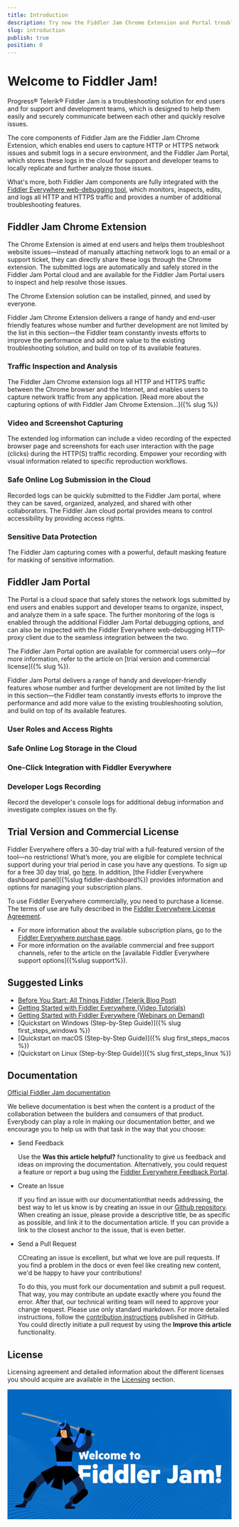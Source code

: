 ```yaml
---
title: Introduction
description: Try now the Fiddler Jam Chrome Extension and Portal troubleshooting solutions for capturing, recording, and collaboration on HTTP and HTTPS browser issues.
slug: introduction
publish: true
position: 0
---
```


# Welcome to Fiddler Jam!

Progress® Telerik® Fiddler Jam is a troubleshooting solution for end users and for support and development teams, which is designed to help them easily and securely communicate between each other and quickly resolve issues.

The core components of Fiddler Jam are the Fiddler Jam Chrome Extension, which enables end users to capture HTTP or HTTPS network issues and submit logs in a secure environment, and the Fiddler Jam Portal, which stores these logs in the cloud for support and developer teams to locally replicate and further analyze those issues.

What's more, both Fiddler Jam components are fully integrated with the [Fiddler Everywhere web-debugging tool](https://docs.telerik.com/fiddler-everywhere/introduction), which monitors, inspects, edits, and logs all HTTP and HTTPS traffic and provides a number of additional troubleshooting features.

## Fiddler Jam Chrome Extension

The Chrome Extension is aimed at end users and helps them troubleshoot website issues&mdash;instead of manually attaching network logs to an email or a support ticket, they can directly share these logs through the Chrome extension. The submitted logs are automatically and safely stored in the Fiddler Jam Portal cloud and are available for the Fiddler Jam Portal users to inspect and help resolve those issues.

The Chrome Extension solution can be installed, pinned, and used by everyone.

Fiddler Jam Chrome Extension delivers a range of handy and end-user friendly features whose number and further development are not limited by the list in this section&mdash;the Fiddler team constantly invests efforts to improve the performance and add more value to the existing troubleshooting solution, and build on top of its available features.

### Traffic Inspection and Analysis

The Fiddler Jam Chrome extension logs all HTTP and HTTPS traffic between the Chrome browser and the Internet, and enables users to capture network traffic from any application. [Read more about the capturing options of with Fiddler Jam Chrome Extension...]({% slug  %})

### Video and Screenshot Capturing

The extended log information can include a video recording of the expected browser page and screenshots for each user interaction with the page (clicks) during the HTTP(S) traffic recording. Empower your recording with visual information related to specific reproduction workflows.

### Safe Online Log Submission in the Cloud

Recorded logs can be quickly submitted to the Fiddler Jam portal, where they can be saved, organized, analyzed, and shared with other collaborators. The Fiddler Jam cloud portal provides means to control accessibility by providing access rights.

### Sensitive Data Protection

The Fiddler Jam capturing comes with a powerful, default masking feature for masking of sensitive information.




## Fiddler Jam Portal

The Portal is a cloud space that safely stores the network logs submitted by end users and enables support and developer teams to organize, inspect, and analyze them in a safe space. The further monitoring of the logs is enabled through the additional Fiddler Jam Portal debugging options, and can also be inspected with the Fiddler Everywhere web-debugging HTTP-proxy client due to the seamless integration between the two.

The Fiddler Jam Portal option are available for commercial users only&mdash;for more information, refer to the article on [trial version and commercial license]({% slug   %}).

Fiddler Jam Portal delivers a range of handy and developer-friendly features whose number and further development are not limited by the list in this section&mdash;the Fiddler team constantly invests efforts to improve the performance and add more value to the existing troubleshooting solution, and build on top of its available features.




### User Roles and Access Rights

### Safe Online Log Storage in the Cloud

### One-Click Integration with Fiddler Everywhere

### Developer Logs Recording

Record the developer's console logs for additional debug information and investigate complex issues on the fly.





## Trial Version and Commercial License

Fiddler Everywhere offers a 30-day trial with a full-featured version of the tool&mdash;no restrictions! What’s more, you are eligible for complete technical support during your trial period in case you have any questions. To sign up for a free 30 day trial, go [here](https://www.telerik.com/download/fiddler-everywhere). In addition, [the Fiddler Everywhere dashboard panel]({%slug fiddler-dashboard%}) provides information and options for managing your subscription plans.

To use Fiddler Everywhere commercially, you need to purchase a license. The terms of use are fully described in the [Fiddler Everywhere License Agreement](https://www.telerik.com/purchase/license-agreement/fiddler-everywhere).

* For more information about the available subscription plans, go to the [Fiddler Everywhere purchase page](https://www.telerik.com/purchase/fiddler).
* For more information on the available commercial and free support channels, refer to the article on the [available Fiddler Everywhere support options]({%slug support%}).

## Suggested Links

* [Before You Start: All Things Fiddler (Telerik Blog Post)](https://www.telerik.com/blogs/fiddler)
* [Getting Started with Fiddler Everywhere (Video Tutorials)](https://www.telerik.com/videos/fiddler/tag/fiddler-everywhere)
* [Getting Started with Fiddler Everywhere (Webinars on Demand)](https://www.telerik.com/webinars/fiddler-everywhere)
* [Quickstart on Windows (Step-by-Step Guide)]({% slug first_steps_windows %})
* [Quickstart on macOS (Step-by-Step Guide)]({% slug first_steps_macos %})
* [Quickstart on Linux (Step-by-Step Guide)]({% slug first_steps_linux %})







## Documentation

[Official Fiddler Jam documentation](https://docs.telerik.com/fiddler-jam/introduction)

We believe documentation is best when the content is a product of the collaboration between the builders and consumers of that product. Everybody can play a role in making our documentation better, and we encourage you to help us with that task in the way that you choose:

- Send Feedback

    Use the __Was this article helpful?__ functionality to give us feedback and ideas on improving the documentation. Alternatively, you could request a feature or report a bug using the [Fiddler Everywhere Feedback Portal](https://feedback.telerik.com/fiddler-everywhere).

- Create an Issue

    If you find an issue with our documentationthat needs addressing, the best way to let us know is by creating an issue in our [Github repository](https://github.com/telerik/fiddler-jam-docs). When creating an issue, please provide a descriptive title, be as specific as possible, and link it to the documentation article. If you can provide a link to the closest anchor to the issue, that is even better.

- Send a Pull Request

    CCreating an issue is excellent, but what we love are pull requests. If you find a problem in the docs or even feel like creating new content, we'd be happy to have your contributions!

    To do this, you must fork our documentation and submit a pull request. That way, you may contribute an update exactly where you found the error. After that, our technical writing team will need to approve your change request. Please use only standard markdown. For more detailed instructions, follow the [contribution instructions](https://github.com/telerik/fiddler-jam-docs#contributing) published in GitHub. You could directly initiate a pull request by using the __Improve this article__ functionality.


## License

Licensing agreement and detailed information about the different licenses you should acquire are available in the [Licensing](https://www.telerik.com/purchase/license-agreement/fiddler-everywhere) section.

![Welcome to Fiddler Jam](images/ext/ext-icons/welcome.png)
